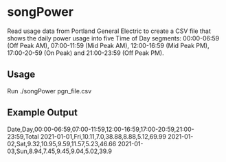 <h1>songPower</h1>  
Read usage data from Portland General Electric to create a CSV file that shows the daily power usage into five Time of Day segments: 00:00-06:59 (Off Peak AM), 07:00-11:59 (Mid Peak AM), 12:00-16:59 (Mid Peak PM), 17:00-20-59 (On Peak) and 21:00-23:59 (Off Peak PM).

<h2>Usage</h2>
Run ./songPower pgn_file.csv

<h2>Example Output</h2>
Date,Day,00:00-06:59,07:00-11:59,12:00-16:59,17:00-20:59,21:00-23:59,Total
2021-01-01,Fri,10.11,7.0,38.88,8.88,5.12,69.99
2021-01-02,Sat,9.32,10.95,9.59,11.57,5.23,46.66
2021-01-03,Sun,8.94,7.45,9.45,9.04,5.02,39.9
